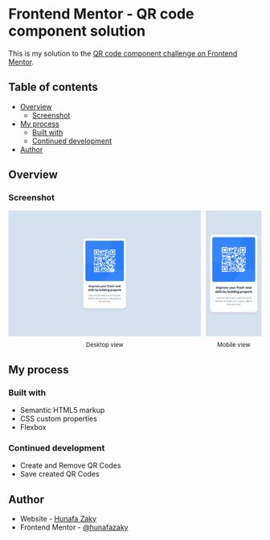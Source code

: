 # Frontend Mentor - QR code component solution

This is my solution to the [QR code component challenge on Frontend Mentor](https://www.frontendmentor.io/challenges/qr-code-component-iux_sIO_H).

## Table of contents

- [Overview](#overview)
  - [Screenshot](#screenshot)
- [My process](#my-process)
  - [Built with](#built-with)
  - [Continued development](#continued-development)
- [Author](#author)

## Overview

### Screenshot

<div style="display:flex; justify-content:center; gap:10px;">
  <div align="center">
    <img src="./assets/images/overview-desktop.jpeg" height="250">
    <br>
    <sub>Desktop view</sub>
  </div>
  <div align="center">
    <img src="./assets/images/overview-mobile.jpeg" height="250">
    <br>
    <sub>Mobile view</sub>
  </div>
</div>

## My process

### Built with

- Semantic HTML5 markup
- CSS custom properties
- Flexbox

### Continued development

- Create and Remove QR Codes
- Save created QR Codes

## Author

- Website - [Hunafa Zaky](https://hunafazaky.github.io/)
- Frontend Mentor - [@hunafazaky](https://www.frontendmentor.io/profile/hunafazaky)
